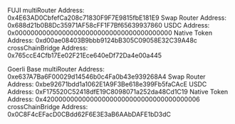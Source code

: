 

FUJI
multiRouter Address: 0x4E63AD0CbfefCa208c71830F9F7E9815fbE181E9
Swap Router Address: 0x688d21b0B8Dc35971AF58cFF1F7Bf65639937860
USDC Address: 0x0000000000000000000000000000000000000000
Native Token Address: 0xd00ae08403B9bbb9124bB305C09058E32C39A48c
crossChainBridge Address: 0x765ccE4Cfb17Ee02F21Ece640eDf72Da4e00a445

Goerli Base
multiRouter Address: 0xe637A7Ba6F00029d14546b0c4Fa0b43e939268A4
Swap Router Address: 0xbe92671bdd1a1062E1A9F3Be618e399Fb5faCAcE
USDC Address: 0xF175520C52418dfE19C8098071a252da48Cd1C19
Native Token Address: 0x4200000000000000000000000000000000000006
crossChainBridge Address: 0x0C8F4cEFacD0CBdd62F6E3E3aB6AAbDAFE1bD3dC